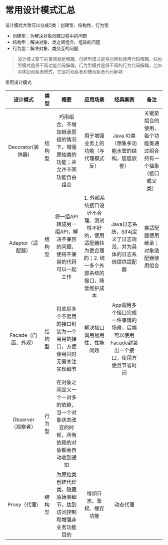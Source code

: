 # 常用设计模式汇总

设计模式大致可以分成3类：创建型、结构性、行为型

- 创建型：为解决对象创建过程中的问题
- 结构型：解决对象、类之间组合、组装的问题
- 行为型：解决对象、类交互的问题

> 设计模式要干的事情就是解耦。创建型模式是将创建和使用代码解耦，结构型模式是将不同功能代码解耦，行为型模式是将不同的行为代码解耦，比如具体到观察者模式，它是将观察者和被观察者代码解耦

常用设计模式

|设计模式|类型|概要|应用场景|经典案例|备注|
|:-:|:-:|:-:|:-:|:-:|:-:|
|Decorator(装饰器)|结构型|巧用组合，不增加继承层级的情况下，增强原始类的功能；并允许不同功能自由组合|用于增强业务上的功能（与代理模式反）|Java IO类（想象多功能水管的结构，层层嵌套）|关键是组合的使用，每个功能类通过组合持有一个抽象（接口或父类）|
|Adaptor（适配器）|结构型|将一组API转成另一组API，解决不兼容的问题，使得不兼容的代码可以一起工作|1. 外部系统接口设计不合理、测试性不好的，使用适配器转为更合理的；2. 统一多个外部系统的接口，降低维护成本|Java日志系统，Slf4j定义了日志规范，并为具体的日志系统提供适配器|类适配器使用继承；对象适配器使用组合|
|Facade（门面、外观）|结构型|将底层多个不易用的接口封装为一个易用的接口，方便使用同时无需关注实现细节|解决接口调用易用性、性能问题|App调用多个接口完成一件事情的场景，后端可以使用Facade封装出一个接口，使用方便且节省时间|
|Observer（观察者）|行为型|在对象之间定义一个一对多的依赖，当一个对象状态改变的时候，所有依赖的对象都会自动收到通知||
|Proxy（代理）|结构型|为原始类创建代理类，隐藏原始类细节，达到访问控制和增强非业务功能目的|增加日志、鉴权、缓存功能|动态代理||

